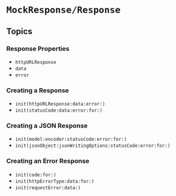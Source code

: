# ``MockResponse/Response``

## Topics

### Response Properties

- ``httpURLResponse``
- ``data``
- ``error``

### Creating a Response

- ``init(httpURLResponse:data:error:)``
- ``init(statusCode:data:error:for:)``

### Creating a JSON Response

- ``init(model:encoder:statusCode:error:for:)``
- ``init(jsonObject:jsonWritingOptions:statusCode:error:for:)``

### Creating an Error Response

- ``init(code:for:)``
- ``init(httpErrorType:data:for:)``
- ``init(requestError:data:)``
